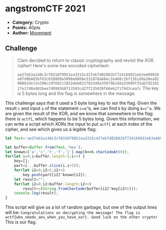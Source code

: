 # angstromCTF 2021

* **Category:**  Crypto
* **Points:** 40pts
* **Author:** [Movement](https://github.com/MovementGH)

## Challenge

>Clam decided to return to classic cryptography and revisit the XOR cipher! Here's some hex encoded ciphertext:
>
>`ae27eb3a148c3cf031079921ea3315cd27eb7d02882bf724169921eb3a469920e07d0b883bf63c018869a5090e8868e331078a68ec2e468c2bf13b1d9a20ea0208882de12e398c2df60211852deb021f823dda35079b2dda25099f35ab7d218227e17d0a982bee7d098368f13503cd27f135039f68e62f1f9d3cea7c`
>The key is 5 bytes long and the flag is somewhere in the message.

This challenge says that it used a 5 byte long key to xor the flag. 
Given the result `c` and input `a` of the statement `c=a^b`, we can find `b` by doing `b=c^a`. We are given the result of the XOR, and we know that somewhere in the flag there is `actf{`, which happens to be 5 bytes long. Given this information, we can write a script which XORs the input to put `actf{` at each index of the cipher, and see which gives us a legible flag:

```js
let Text='ae27eb3a148c3cf031079921ea3315cd27eb7d02882bf724169921eb3a469920e07d0b883bf63c018869a5090e8868e331078a68ec2e468c2bf13b1d9a20ea0208882de12e398c2df60211852deb021f823dda35079b2dda25099f35ab7d218227e17d0a982bee7d098368f13503cd27f135039f68e62f1f9d3cea7c';

let buffer=Buffer.from(Text,'hex');
let known=['a','c','t','f','{'].map(k=>k.charCodeAt(0));
for(let i=0;i<buffer.length-5;i++) {
    key=[];
    part=[...buffer.slice(i,i+5)];
    for(let i2=0;i2<5;i2++)
        key.push(part[i2]^known[i2]);
    let result="";
    for(let i2=0;i2<buffer.length;i2++)
        result+=(String.fromCharCode(buffer[i2]^key[i2%5]));
    console.log(result);
}
```

This script will give us a lot of random garbage, but one of the output lines will be:
`Congratulations on decrypting the message! The flag is actf{who_needs_aes_when_you_have_xor}. Good luck on the other crypto!`
This is our flag.